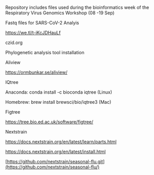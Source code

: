 Repository includes files used during the bioinformatics week of the Respiratory Virus Genomics Workshop (08 -19 Sep)

Fastq files for SARS-CoV-2 Analyis

https://we.tl/t-iKcJDHauLf 

czid.org

Phylogenetic analysis tool installation

Aliview 

https://ormbunkar.se/aliview/

IQtree

Anaconda: conda install -c bioconda iqtree (Linux)

Homebrew: brew install brewsci/bio/iqtree3 (Mac)

Figtree

https://tree.bio.ed.ac.uk/software/figtree/

Nextstrain

https://docs.nextstrain.org/en/latest/learn/parts.html

https://docs.nextstrain.org/en/latest/install.html

[https://github.com/nextstrain/seasonal-flu.git](https://github.com/nextstrain/seasonal-flu/)



